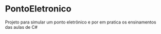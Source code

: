 # PontoEletronico

Projeto para simular um ponto eletrônico e por em pratica os ensinamentos das aulas de C#
